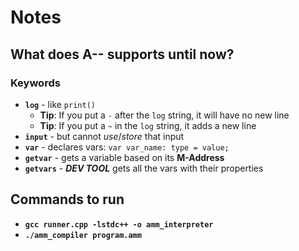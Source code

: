 # Notes

## What does A-- supports until now?

### Keywords
* **`log`** - like `print()`
    * **Tip**: If you put a `-` after the `log` string, it will have no new line
    * **Tip**: If you put a `~` in the `log` string, it adds a new line
* **`input`** - but cannot *use*/*store* that input
* **`var`** - declares vars: `var var_name: type = value;`
* **`getvar`** - gets a variable based on its **M-Address**
* **`getvars`** - ***DEV TOOL*** gets all the vars with their properties

## Commands to run
* **`gcc runner.cpp -lstdc++ -o amm_interpreter`**
* **`./amm_compiler program.amm`**